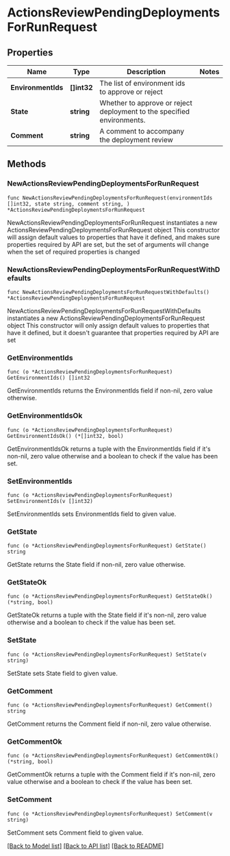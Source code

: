 # ActionsReviewPendingDeploymentsForRunRequest

## Properties

Name | Type | Description | Notes
------------ | ------------- | ------------- | -------------
**EnvironmentIds** | **[]int32** | The list of environment ids to approve or reject | 
**State** | **string** | Whether to approve or reject deployment to the specified environments. | 
**Comment** | **string** | A comment to accompany the deployment review | 

## Methods

### NewActionsReviewPendingDeploymentsForRunRequest

`func NewActionsReviewPendingDeploymentsForRunRequest(environmentIds []int32, state string, comment string, ) *ActionsReviewPendingDeploymentsForRunRequest`

NewActionsReviewPendingDeploymentsForRunRequest instantiates a new ActionsReviewPendingDeploymentsForRunRequest object
This constructor will assign default values to properties that have it defined,
and makes sure properties required by API are set, but the set of arguments
will change when the set of required properties is changed

### NewActionsReviewPendingDeploymentsForRunRequestWithDefaults

`func NewActionsReviewPendingDeploymentsForRunRequestWithDefaults() *ActionsReviewPendingDeploymentsForRunRequest`

NewActionsReviewPendingDeploymentsForRunRequestWithDefaults instantiates a new ActionsReviewPendingDeploymentsForRunRequest object
This constructor will only assign default values to properties that have it defined,
but it doesn't guarantee that properties required by API are set

### GetEnvironmentIds

`func (o *ActionsReviewPendingDeploymentsForRunRequest) GetEnvironmentIds() []int32`

GetEnvironmentIds returns the EnvironmentIds field if non-nil, zero value otherwise.

### GetEnvironmentIdsOk

`func (o *ActionsReviewPendingDeploymentsForRunRequest) GetEnvironmentIdsOk() (*[]int32, bool)`

GetEnvironmentIdsOk returns a tuple with the EnvironmentIds field if it's non-nil, zero value otherwise
and a boolean to check if the value has been set.

### SetEnvironmentIds

`func (o *ActionsReviewPendingDeploymentsForRunRequest) SetEnvironmentIds(v []int32)`

SetEnvironmentIds sets EnvironmentIds field to given value.


### GetState

`func (o *ActionsReviewPendingDeploymentsForRunRequest) GetState() string`

GetState returns the State field if non-nil, zero value otherwise.

### GetStateOk

`func (o *ActionsReviewPendingDeploymentsForRunRequest) GetStateOk() (*string, bool)`

GetStateOk returns a tuple with the State field if it's non-nil, zero value otherwise
and a boolean to check if the value has been set.

### SetState

`func (o *ActionsReviewPendingDeploymentsForRunRequest) SetState(v string)`

SetState sets State field to given value.


### GetComment

`func (o *ActionsReviewPendingDeploymentsForRunRequest) GetComment() string`

GetComment returns the Comment field if non-nil, zero value otherwise.

### GetCommentOk

`func (o *ActionsReviewPendingDeploymentsForRunRequest) GetCommentOk() (*string, bool)`

GetCommentOk returns a tuple with the Comment field if it's non-nil, zero value otherwise
and a boolean to check if the value has been set.

### SetComment

`func (o *ActionsReviewPendingDeploymentsForRunRequest) SetComment(v string)`

SetComment sets Comment field to given value.



[[Back to Model list]](../README.md#documentation-for-models) [[Back to API list]](../README.md#documentation-for-api-endpoints) [[Back to README]](../README.md)


